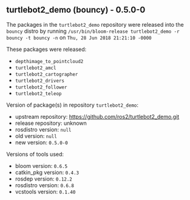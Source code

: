 ## turtlebot2_demo (bouncy) - 0.5.0-0

The packages in the `turtlebot2_demo` repository were released into the `bouncy` distro by running `/usr/bin/bloom-release turtlebot2_demo -r bouncy -t bouncy -n` on `Thu, 28 Jun 2018 21:21:10 -0000`

These packages were released:
- `depthimage_to_pointcloud2`
- `turtlebot2_amcl`
- `turtlebot2_cartographer`
- `turtlebot2_drivers`
- `turtlebot2_follower`
- `turtlebot2_teleop`

Version of package(s) in repository `turtlebot2_demo`:

- upstream repository: https://github.com/ros2/turtlebot2_demo.git
- release repository: unknown
- rosdistro version: `null`
- old version: `null`
- new version: `0.5.0-0`

Versions of tools used:

- bloom version: `0.6.5`
- catkin_pkg version: `0.4.3`
- rosdep version: `0.12.2`
- rosdistro version: `0.6.8`
- vcstools version: `0.1.40`


